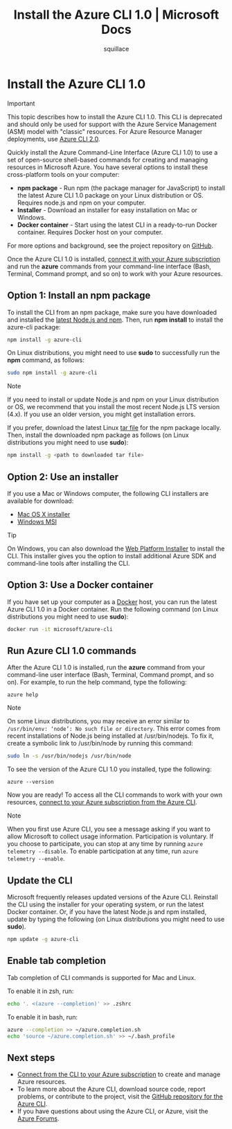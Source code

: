 ﻿---
title: Install the Azure CLI 1.0 | Microsoft Docs
description: Install the Azure CLI 1.0 for Mac, Linux, and Windows to start using Azure services
editor: ''
manager: timlt
documentationcenter: ''
author: squillace
services: virtual-machines-linux,virtual-network,storage,azure-resource-manager
tags: azure-resource-manager,azure-service-management

ms.assetid: bdb776c8-7a76-4f3a-887c-236b4fffee10
ms.service: multiple
ms.workload: multiple
ms.tgt_pltfrm: command-line-interface
ms.devlang: na
ms.topic: article
ms.date: 03/20/2017
ms.author: rasquill

---
# Install the Azure CLI 1.0

> [!IMPORTANT]
> This topic describes how to install the Azure CLI 1.0. This CLI is deprecated and should only be used for support with the Azure Service Management (ASM) model with "classic" resources.
> For Azure Resource Manager deployments, use [Azure CLI 2.0](/cli/azure).

Quickly install the Azure Command-Line Interface (Azure CLI 1.0) to use a set of open-source shell-based commands for creating and managing resources in Microsoft Azure. You have several options to install these cross-platform tools on your computer:

* **npm package** - Run npm (the package manager for JavaScript) to install the latest Azure CLI 1.0 package on your Linux distribution or OS. Requires node.js and npm on your computer.
* **Installer** - Download an installer for easy installation on Mac or Windows.
* **Docker container** - Start using the latest CLI in a ready-to-run Docker container. Requires Docker host on your computer.

For more options and background, see the project repository on [GitHub](https://github.com/azure/azure-xplat-cli).

Once the Azure CLI 1.0 is installed, [connect it with your Azure subscription](/cli/azure/authenticate-azure-cli) and run the **azure** commands from your command-line interface (Bash, Terminal, Command prompt, and so on) to work with your Azure resources.

## Option 1: Install an npm package
To install the CLI from an npm package, make sure you have downloaded and installed the [latest Node.js and npm](https://nodejs.org/en/download/package-manager/). Then, run **npm install** to install the azure-cli package:

```bash
npm install -g azure-cli
```

On Linux distributions, you might need to use **sudo** to successfully run the **npm** command, as follows:

```bash
sudo npm install -g azure-cli
```

> [!NOTE]
> If you need to install or update Node.js and npm on your Linux distribution or OS, we recommend that you install the most recent Node.js LTS version (4.x). If you use an older version, you might get installation errors.

If you prefer, download the latest Linux [tar file][linux-installer] for the npm package locally. Then, install the downloaded npm package as follows (on Linux distributions you might need to use **sudo**):

```bash
npm install -g <path to downloaded tar file>
```

## Option 2: Use an installer
If you use a Mac or Windows computer, the following CLI installers are available for download:

* [Mac OS X installer][mac-installer]
* [Windows MSI][windows-installer]

> [!TIP]
> On Windows, you can also download the [Web Platform Installer](https://go.microsoft.com/?linkid=9828653) to install the CLI. This installer gives you the option to install additional Azure SDK and command-line tools after installing the CLI.

## Option 3: Use a Docker container
If you have set up your computer as a [Docker](https://docs.docker.com/engine/understanding-docker/) host, you can run the latest Azure CLI 1.0 in a Docker container. Run the following command (on Linux distributions you might need to use **sudo**):

```bash
docker run -it microsoft/azure-cli
```

## Run Azure CLI 1.0 commands
After the Azure CLI 1.0 is installed, run the **azure** command from your command-line user interface (Bash, Terminal, Command prompt, and so on). For example, to run the help command, type the following:

```azurecli
azure help
```

> [!NOTE]
> On some Linux distributions, you may receive an error similar to `/usr/bin/env: ‘node’: No such file or directory`. This error comes from recent installations of Node.js being installed at /usr/bin/nodejs. To fix it, create a symbolic link to /usr/bin/node by running this command:

```bash
sudo ln -s /usr/bin/nodejs /usr/bin/node
```

To see the version of the Azure CLI 1.0 you installed, type the following:

```azurecli
azure --version
```

Now you are ready! To access all the CLI commands to work with your own resources, [connect to your Azure subscription from the Azure CLI](/cli/azure/authenticate-azure-cli).

> [!NOTE]
> When you first use Azure CLI, you see a message asking if you want to allow Microsoft to collect usage information. Participation is voluntary. If you choose to participate, you can stop at any time by running `azure telemetry --disable`. To enable participation at any time, run `azure telemetry --enable`.

## Update the CLI
Microsoft frequently releases updated versions of the Azure CLI. Reinstall the CLI using the installer for your operating system, or run the latest Docker container. Or, if you have the latest Node.js and npm installed, update by typing the following (on Linux distributions you might need to use **sudo**).

```bash
npm update -g azure-cli
```

## Enable tab completion
Tab completion of CLI commands is supported for Mac and Linux.

To enable it in zsh, run:

```bash
echo '. <(azure --completion)' >> .zshrc
```

To enable it in bash, run:

```bash
azure --completion >> ~/azure.completion.sh
echo 'source ~/azure.completion.sh' >> ~/.bash_profile
```


## Next steps
* [Connect from the CLI to your Azure subscription](/cli/azure/authenticate-azure-cli) to create and manage Azure resources.
* To learn more about the Azure CLI, download source code, report problems, or contribute to the project, visit the [GitHub repository for the Azure CLI](https://github.com/azure/azure-xplat-cli).
* If you have questions about using the Azure CLI, or Azure, visit the [Azure Forums](https://social.msdn.microsoft.com/Forums/en-US/home?forum=azurescripting).


[mac-installer]: http://aka.ms/mac-azure-cli
[windows-installer]: http://aka.ms/webpi-azure-cli
[linux-installer]: http://aka.ms/linux-azure-cli
[cliasm]: /cli/azure/get-started-with-az-cli2
[cliarm]: ./virtual-machines/azure-cli-arm-commands.md
